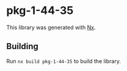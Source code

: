# pkg-1-44-35

This library was generated with [Nx](https://nx.dev).

## Building

Run `nx build pkg-1-44-35` to build the library.
